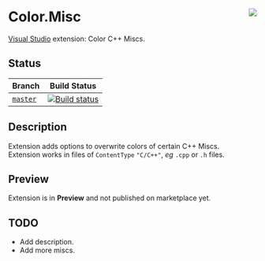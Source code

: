# <img align="right" src="https://raw.githubusercontent.com/Benio101/Color.Misc/master/Color.Misc/Logo.ico"> Color.Misc
[Visual Studio](https://visualstudio.microsoft.com) extension: Color C++ Miscs.

## Status
| Branch | Build Status
| ---    | ---
| [`master`](https://github.com/Benio101/Color.Misc/tree/master) | [![Build status](https://ci.appveyor.com/api/projects/status/h64o7032q4a0pw67/branch/master?svg=true)](https://ci.appveyor.com/project/Benio101/color-misc/branch/master)

## Description
Extension adds options to overwrite colors of certain C++ Miscs.<br>
Extension works in files of `ContentType` `"C/C++"`, _eg_ `.cpp` or `.h` files.

## Preview
Extension is in __Preview__ and not published on marketplace yet.

## TODO
- Add description.
- Add more miscs.
